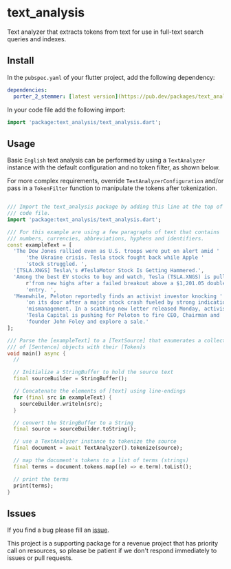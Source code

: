 <!-- 
BSD 3-Clause License
Copyright (c) 2022, GM Consult Pty Ltd
All rights reserved. 
-->

# text_analysis
Text analyzer that extracts tokens from text for use in full-text search queries and indexes.


## Install

In the `pubspec.yaml` of your flutter project, add the following dependency:

```yaml
dependencies:
  porter_2_stemmer: [latest version](https://pub.dev/packages/text_analysis/changelog)
```

In your code file add the following import:

```dart
import 'package:text_analysis/text_analysis.dart';
```

## Usage

Basic ```English``` text analysis can be performed by using a ```TextAnalyzer``` instance with the default configuration and no token filter, as shown below. 

For more complex requirements, override ```TextAnalyzerConfiguration``` and/or pass in a ```TokenFilter``` function to manipulate the tokens after tokenization.

```dart

/// Import the text_analysis package by adding this line at the top of your
/// code file.
import 'package:text_analysis/text_analysis.dart';

/// For this example are using a few paragraphs of text that contains
/// numbers, currencies, abbreviations, hyphens and identifiers.
const exampleText = [
  'The Dow Jones rallied even as U.S. troops were put on alert amid '
      'the Ukraine crisis. Tesla stock fought back while Apple '
      'stock struggled. ',
  '[TSLA.XNGS] Tesla\'s #TeslaMotor Stock Is Getting Hammered.',
  'Among the best EV stocks to buy and watch, Tesla (TSLA.XNGS) is pulling back '
      r'from new highs after a failed breakout above a $1,201.05 double-bottom '
      'entry. ',
  'Meanwhile, Peloton reportedly finds an activist investor knocking '
      'on its door after a major stock crash fueled by strong indications of '
      'mismanagement. In a scathing new letter released Monday, activist '
      'Tesla Capital is pushing for Peloton to fire CEO, Chairman and '
      'founder John Foley and explore a sale.'
];

/// Parse the [exampleText] to a [TextSource] that enumerates a collection
/// of [Sentence] objects with their [Token]s
void main() async {
  //

  // Initialize a StringBuffer to hold the source text
  final sourceBuilder = StringBuffer();

  // Concatenate the elements of [text] using line-endings
  for (final src in exampleText) {
    sourceBuilder.writeln(src);
  }

  // convert the StringBuffer to a String
  final source = sourceBuilder.toString();

  // use a TextAnalyzer instance to tokenize the source
  final document = await TextAnalyzer().tokenize(source);

  // map the document's tokens to a list of terms (strings)
  final terms = document.tokens.map((e) => e.term).toList();

  // print the terms
  print(terms);
}

```

## Issues

If you find a bug please fill an [issue](https://github.com/GM-Consult-Pty-Ltd/text_analysis/issues).  

This project is a supporting package for a revenue project that has priority call on resources, so please be patient if we don't respond immediately to issues or pull requests.

